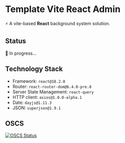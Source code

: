 # Template Vite React Admin

⚡️ A vite-based **React** background system solution.

## Status

🚧 In progress...

## Technology Stack

- Framework: `react@18.2.0`
- Router: `react-router-dom@6.4.0-pre.8`
- Server State Management: `react-query`
- HTTP client: `axios@1.0.0-alpha.1`
- Date: `dayjs@1.11.3`
- JSON: `superjson@1.9.1`

## OSCS

[![OSCS Status](https://www.oscs1024.com/platform/badge/0x219/template-vite-react-admin.svg?size=large)](https://www.oscs1024.com/project/0x219/template-vite-react-admin?ref=badge_large)
